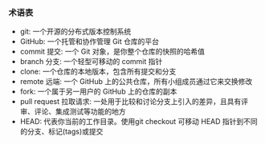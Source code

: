 ### 术语表
- git: 一个开源的分布式版本控制系统
- GitHub: 一个托管和协作管理 Git 仓库的平台
- commit 提交: 一个 Git 对象，是你整个仓库的快照的哈希值
- branch 分支: 一个轻型可移动的 commit 指针
- clone: 一个仓库的本地版本，包含所有提交和分支
- remote 远端: 一个 GitHub 上的公共仓库，所有小组成员通过它来交换修改
- fork: 一个属于另一用户的 GitHub 上的仓库的副本
- pull request 拉取请求: 一处用于比较和讨论分支上引入的差异，且具有评审、评论、集成测试等功能的地方
- HEAD: 代表你当前的工作目录。使用git checkout 可移动 HEAD 指针到不同的分支、标记(tags)或提交
